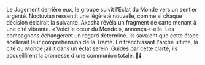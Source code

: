 Le Jugement derrière eux, le groupe suivit l'Éclat du Monde vers un sentier argenté.
Noctuvian ressentit une légèreté nouvelle, comme si chaque décision éclairait la suivante.
Akasha révéla un fragment de carte menant à une cité vibrante.
« Voici le cœur du Monde », annonça-t-elle.
Les compagnons échangèrent un regard déterminé.
Ils savaient que cette étape scellerait leur compréhension de la Trame.
En franchissant l'arche ultime, la cité du Monde jaillit dans un éclat serein.
Guidés par cette clarté, ils accueillirent la promesse d'une communion totale. 🌌🕯️
